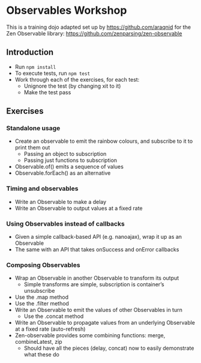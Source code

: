 # Observables Workshop
This is a training dojo adapted set up by https://github.com/araqnid for the Zen Observable library: https://github.com/zenparsing/zen-observable

## Introduction
* Run `npm install`
* To execute tests, run `npm test`
* Work through each of the exercises, for each test:
  * Unignore the test (by changing xit to it)
  * Make the test pass

## Exercises

### Standalone usage
* Create an observable to emit the rainbow colours, and subscribe to it to print them out
  * Passing an object to subscription
  * Passing just functions to subscription
* Observable.of() emits a sequence of values
* Observable.forEach() as an alternative

### Timing and observables
* Write an Observable to make a delay
* Write an Observable to output values at a fixed rate

### Using Observables instead of callbacks
* Given a simple callback-based API (e.g. nanoajax), wrap it up as an Observable
* The same with an API that takes onSuccess and onError callbacks

### Composing Observables
* Wrap an Observable in another Observable to transform its output
  * Simple transforms are simple, subscription is container’s unsubscribe
* Use the .map method
* Use the .filter method
* Write an Observable to emit the values of other Observables in turn
  * Use the .concat method
* Write an Observable to propagate values from an underlying Observable at a fixed rate (auto-refresh)
* Zen-observable provides some combining functions: merge, combineLatest, zip
  * Should have all the pieces (delay, concat) now to easily demonstrate what these do